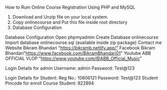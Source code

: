 How to Rum Online Course Registration Using PHP and MySQL

1. Download and Unzip file on your local system.
2. Copy onlinecourse and Put this file inside root directory
3. Database Configuration

Database Configuration
Open phpmyadmin
Create Database onlinecourse
Import database onlinecourse.sql (available inside zip package)
Contact me
Website Bikram Bhandari “https://bikramb.netlify.app/”
Facebook Bikram Bhandari"https://www.facebook.com/BikramBhandari01"
Youtube ABB OFFICIAL VLOP "https://www.youtube.com/@ABB_Official_Music"


Login Details for admin 
Username: admin
Password: Test@123

Login Details for Student: 
Reg No.: 10806121
Password: Test@123
Student Pincode for enroll Course Student: 822894
